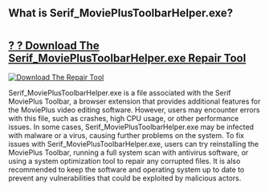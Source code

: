 ## What is Serif_MoviePlusToolbarHelper.exe? 

# <h2><a href="https://exedetect.com/download.php?Serif_MoviePlusToolbarHelper.exe">? ? Download The Serif_MoviePlusToolbarHelper.exe Repair Tool</a></h2>

[![Download The Repair Tool](https://exedetect.com/download-button.jpg)](https://exedetect.com/download.php?Serif_MoviePlusToolbarHelper.exe)

Serif_MoviePlusToolbarHelper.exe is a file associated with the Serif MoviePlus Toolbar, a browser extension that provides additional features for the MoviePlus video editing software. However, users may encounter errors with this file, such as crashes, high CPU usage, or other performance issues. In some cases, Serif_MoviePlusToolbarHelper.exe may be infected with malware or a virus, causing further problems on the system. To fix issues with Serif_MoviePlusToolbarHelper.exe, users can try reinstalling the MoviePlus Toolbar, running a full system scan with antivirus software, or using a system optimization tool to repair any corrupted files. It is also recommended to keep the software and operating system up to date to prevent any vulnerabilities that could be exploited by malicious actors.